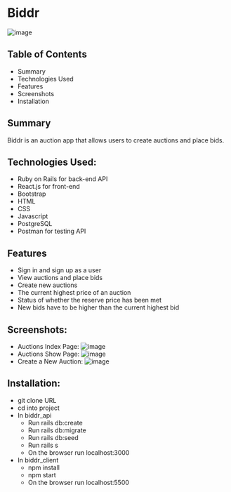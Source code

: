 # Biddr
![image](https://user-images.githubusercontent.com/71687298/191143883-075b08b0-6837-4e37-9ad3-aee3e1cd08ce.png)
## Table of Contents
- Summary
- Technologies Used
- Features
- Screenshots
- Installation

## Summary
Biddr is an auction app that allows users to create auctions and place bids.

## Technologies Used:

- Ruby on Rails for back-end API
- React.js for front-end
- Bootstrap
- HTML
- CSS
- Javascript
- PostgreSQL
- Postman for testing API

## Features

- Sign in and sign up as a user
- View auctions and place bids
- Create new auctions
- The current highest price of an auction
- Status of whether the reserve price has been met
- New bids have to be higher than the current highest bid

## Screenshots:
- Auctions Index Page:
![image](https://user-images.githubusercontent.com/71687298/191143905-6933815b-5bde-47e6-aa7c-e8e2803ad963.png)
- Auctions Show Page:
![image](https://user-images.githubusercontent.com/71687298/191143922-ab6bec34-4d4d-40ce-8c17-cbcbb17e184c.png)
- Create a New Auction:
![image](https://user-images.githubusercontent.com/71687298/191144069-92aeaa67-da4d-4da0-b43f-0ec5e9dcd1ef.png)

## Installation:

- git clone URL
- cd into project
- In biddr_api
    - Run rails db:create
    - Run rails db:migrate
    - Run rails db:seed
    - Run rails s
    - On the browser run localhost:3000
- In biddr_client
    - npm install
    - npm start
    - On the browser run localhost:5500
